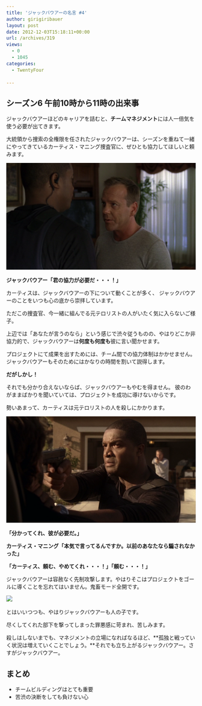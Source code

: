 ```yaml
---
title: 'ジャックバウアーの名言 #4'
author: girigiribauer
layout: post
date: 2012-12-03T15:18:11+00:00
url: /archives/319
views:
  - 0
  - 1045
categories:
  - TwentyFour

---
```

## シーズン6 午前10時から11時の出来事

ジャックバウアーほどのキャリアを詰むと、**チームマネジメント**には人一倍気を使う必要が出てきます。

大統領から捜索の全権限を任されたジャックバウアーは、シーズンを重ねて一緒にやってきているカーティス・マニング捜査官に、ぜひとも協力してほしいと頼みます。

![ジャックバウアー「君の協力が必要だ・・・！」][1]

**ジャックバウアー「君の協力が必要だ・・・！」**

カーティスは、ジャックバウアーの下について動くことが多く、 ジャックバウアーのことをいつも心の底から崇拝しています。

ただこの捜査官、今一緒に組んでる元テロリストの人がいたく気に入らないご様子。

上辺では「あなたが言うのなら」という感じで渋々従うものの、やはりどこか非協力的で、ジャックバウアーは**何度も何度も**彼に言い聞かせます。

プロジェクトにて成果を出すためには、チーム間での協力体制はかかせません。ジャックバウアーもそのためにはかなりの時間を割いて説得します。

**だがしかし！**

それでも分かり合えないならば、ジャックバウアーもやむを得ません。 彼のわがままばかりを聞いていては、プロジェクトを成功に導けないからです。

勢いあまって、カーティスは元テロリストの人を殺しにかかります。

![「分かってくれ、彼が必要だ。」][2]

**「分かってくれ、彼が必要だ。」**

**カーティス・マニング「本気で言ってるんですか。以前のあなたなら騙されなかった」**

**「カーティス、頼む、やめてくれ・・・！」「頼む・・・！」**

ジャックバウアーは容赦なく先制攻撃します。やはりそこはプロジェクトをゴールに導くことを忘れてはいません。鬼畜モード全開です。

![][3]

とはいいつつも、やはりジャックバウアーも人の子です。

尽くしてくれた部下を撃ってしまった罪悪感に苛まれ、苦しみます。

殺しはしないまでも、マネジメントの立場になればなるほど、**孤独と戦っていく状況は増えていくことでしょう。**それでも立ち上がるジャックバウアー。さすがジャックバウアー。

## まとめ

  * チームビルディングはとても重要
  * 苦渋の決断をしても負けない心

 [1]: /img/2012/12/24advent04-012.png
 [2]: /img/2012/12/24advent04-022.png
 [3]: /img/2012/12/24advent04-032.png

